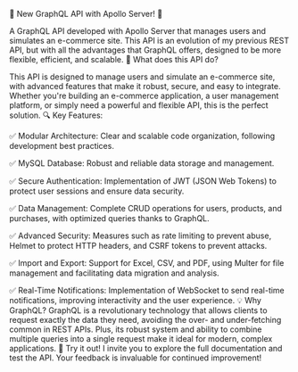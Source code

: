 🚀 New GraphQL API with Apollo Server! 🌟

A GraphQL API developed with Apollo Server that manages users and simulates an e-commerce site. This API is an evolution of my previous REST API, but with all the advantages that GraphQL offers, designed to be more flexible, efficient, and scalable.
🔹 What does this API do?

This API is designed to manage users and simulate an e-commerce site, with advanced features that make it robust, secure, and easy to integrate. Whether you're building an e-commerce application, a user management platform, or simply need a powerful and flexible API, this is the perfect solution.
🔍 Key Features:

✅ Modular Architecture: Clear and scalable code organization, following development best practices.


✅ MySQL Database: Robust and reliable data storage and management.


✅ Secure Authentication: Implementation of JWT (JSON Web Tokens) to protect user sessions and ensure data security.


✅ Data Management: Complete CRUD operations for users, products, and purchases, with optimized queries thanks to GraphQL.


✅ Advanced Security: Measures such as rate limiting to prevent abuse, Helmet to protect HTTP headers, and CSRF tokens to prevent attacks.


✅ Import and Export: Support for Excel, CSV, and PDF, using Multer for file management and facilitating data migration and analysis.

✅ Real-Time Notifications: Implementation of WebSocket to send real-time notifications, improving interactivity and the user experience.
💡 Why GraphQL?
GraphQL is a revolutionary technology that allows clients to request exactly the data they need, avoiding the over- and under-fetching common in REST APIs. Plus, its robust system and ability to combine multiple queries into a single request make it ideal for modern, complex applications.
🔗 Try it out! I invite you to explore the full documentation and test the API. Your feedback is invaluable for continued improvement!

